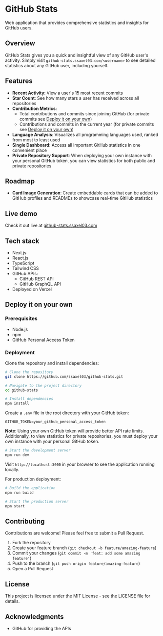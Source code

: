 # GitHub Stats

Web application that provides comprehensive statistics and insights for GitHub users.

## Overview

GitHub Stats gives you a quick and insightful view of any GitHub user's activity. Simply visit `github-stats.ssaxel03.com/<username>` to see detailed statistics about any GitHub user, including yourself.

## Features

- **Recent Activity**: View a user's 15 most recent commits
- **Star Count**: See how many stars a user has received across all repositories
- **Contribution Metrics**:
  - Total contributions and commits since joining GitHub (for private commits see [Deploy it on your own](#deploy-it-on-your-own))
  - Contributions and commits in the current year (for private commits see [Deploy it on your own](#deploy-it-on-your-own))
- **Language Analysis**: Visualizes all programming languages used, ranked from most to least used
- **Single Dashboard**: Access all important GitHub statistics in one convenient place
- **Private Repository Support**: When deploying your own instance with your personal GitHub token, you can view statistics for both public and private repositories

## Roadmap

- **Card Image Generation**: Create embeddable cards that can be added to GitHub profiles and READMEs to showcase real-time GitHub statistics

## Live demo

Check it out live at [github-stats.ssaxel03.com](https://github-stats.ssaxel03.com)

## Tech stack

- Next.js
- React.js
- TypeScript
- Tailwind CSS
- GitHub APIs:
  - GitHub REST API
  - GitHub GraphQL API
- Deployed on Vercel

## Deploy it on your own

### Prerequisites

- Node.js
- npm
- GitHub Personal Access Token

### Deployment

Clone the repository and install dependencies:

```bash
# Clone the repository
git clone https://github.com/ssaxel03/github-stats.git

# Navigate to the project directory
cd github-stats

# Install dependencies
npm install
```

Create a `.env` file in the root directory with your GitHub token:

```
GITHUB_TOKEN=your_github_personal_access_token
```

**Note**: Using your own GitHub token will provide better API rate limits. Additionally, to view statistics for private repositories, you must deploy your own instance with your personal GitHub token.

```bash
# Start the development server
npm run dev
```

Visit `http://localhost:3000` in your browser to see the application running locally.

For production deployment:

```bash
# Build the application
npm run build

# Start the production server
npm start
```

## Contributing

Contributions are welcome! Please feel free to submit a Pull Request.

1. Fork the repository
2. Create your feature branch (`git checkout -b feature/amazing-feature`)
3. Commit your changes (`git commit -m 'feat: add some amazing feature'`)
4. Push to the branch (`git push origin feature/amazing-feature`)
5. Open a Pull Request

## License

This project is licensed under the MIT License - see the LICENSE file for details.

## Acknowledgments

- GitHub for providing the APIs

